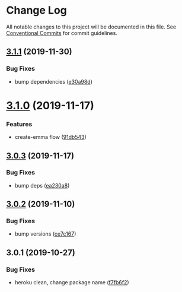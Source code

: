 # Change Log

All notable changes to this project will be documented in this file.
See [Conventional Commits](https://conventionalcommits.org) for commit guidelines.

## [3.1.1](https://github.com/maticzav/emma-cli/compare/emma-cli@3.1.0...emma-cli@3.1.1) (2019-11-30)


### Bug Fixes

* bump dependencies ([e30a98d](https://github.com/maticzav/emma-cli/commit/e30a98dff3dff69f1f55cb2fc5e0b12ecc4bb61a))





# [3.1.0](https://github.com/maticzav/emma-cli/compare/emma-cli@3.0.3...emma-cli@3.1.0) (2019-11-17)


### Features

* create-emma flow ([91db543](https://github.com/maticzav/emma-cli/commit/91db543b78b6a1b9633734f01482a9362493d560))





## [3.0.3](https://github.com/maticzav/emma-cli/compare/emma-cli@3.0.2...emma-cli@3.0.3) (2019-11-17)


### Bug Fixes

* bump deps ([ea230a8](https://github.com/maticzav/emma-cli/commit/ea230a8b143694c2a02e7c913a08ca1b5d18e1a7))





## [3.0.2](https://github.com/maticzav/emma-cli/compare/emma-cli@3.0.1...emma-cli@3.0.2) (2019-11-10)


### Bug Fixes

* bump versions ([ce7c167](https://github.com/maticzav/emma-cli/commit/ce7c167e67af76fa4b558f2bd91fcf16633be1cf))





## 3.0.1 (2019-10-27)


### Bug Fixes

* heroku clean, change package name ([f7fb6f2](https://github.com/maticzav/emma-cli/commit/f7fb6f2a7d47a3a68a42ed3f7cef8caa969551bf))
